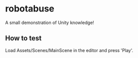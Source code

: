 # robotabuse
A small demonstration of Unity knowledge!

## How to test
Load Assets/Scenes/MainScene in the editor and press 'Play'.

